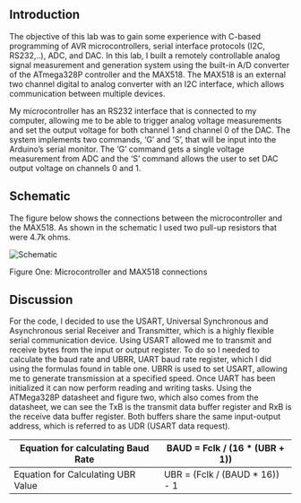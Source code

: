 ## Introduction 
The objective of this lab was to gain some experience with C-based programming of AVR microcontrollers, serial interface protocols (I2C, RS232,..), ADC, and DAC. In this lab, I built a remotely controllable analog signal measurement and generation system using the built-in A/D converter of the ATmega328P controller and the MAX518. The MAX518 is an external two channel digital to analog converter with an I2C interface, which allows communication between multiple devices. 

My microcontroller has an RS232 interface that is connected to my computer, allowing me to be able to trigger analog voltage measurements and set the output voltage for both channel 1 and channel 0 of the DAC. The system implements two commands, ‘G’ and ‘S’, that will be input into the Arduino’s serial monitor. The ‘G’ command gets a single voltage measurement from ADC and the ‘S’ command allows the user to set DAC output voltage on channels 0 and 1.

## Schematic 
The figure below shows the connections between the microcontroller and the MAX518. As shown in the schematic I used two pull-up resistors that were 4.7k ohms. 

![Schematic](https://github.com/fqkammona/Embedded-Systems-Projects/assets/109518919/6d616839-c68a-446e-97c9-d7879c7093a0)

Figure One: Microcontroller and MAX518 connections

## Discussion 
For the code, I decided to use the USART, Universal Synchronous and Asynchronous serial Receiver and Transmitter, which is a highly flexible serial communication device. Using USART allowed me to transmit and receive bytes from the input or output register. To do so I needed to calculate the baud rate and UBRR, UART baud rate register, which I did using the formulas found in table one. UBRR is used to set USART, allowing me to generate transmission at a specified speed. Once UART has been initialized it can now perform reading and writing tasks. Using the ATMega328P datasheet and figure two, which also comes from the datasheet, we can see the TxB is the transmit data buffer register and RxB is the receive data buffer register. Both buffers share the same input-output address, which is referred to as UDR (USART data request).

| Equation for calculating Baud Rate | BAUD = Fclk / (16 * (UBR + 1)) |
| ---------- | -------------------- |
| Equation for Calculating UBR Value  | UBR = (Fclk / (BAUD * 16)) - 1 |
